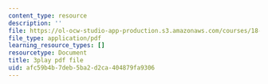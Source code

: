 ```yaml
---
content_type: resource
description: ''
file: https://ol-ocw-studio-app-production.s3.amazonaws.com/courses/18-01sc-single-variable-calculus-fall-2010/afc59b4b7deb5ba2d2ca404879fa9306_BSAA0akmPEU.pdf
file_type: application/pdf
learning_resource_types: []
resourcetype: Document
title: 3play pdf file
uid: afc59b4b-7deb-5ba2-d2ca-404879fa9306
---
```

